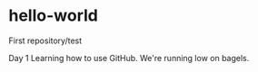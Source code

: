 # hello-world
First repository/test

Day 1
Learning how to use GitHub.
We're running low on bagels.

